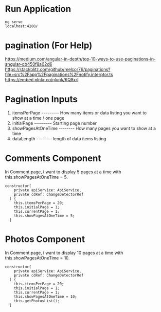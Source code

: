 # Run Application
```
ng serve
localhost:4200/
```

# pagination (For Help)

https://medium.com/angular-in-depth/top-10-ways-to-use-paginations-in-angular-db450f8a62d6
https://stackblitz.com/github/melcor76/paginations?file=src%2Fapp%2Fpaginations%2Fnotify.interptor.ts
https://embed.plnkr.co/plunk/KQ8xrl


# Pagination Inputs

1. itemsPerPage --------- How many items or data listing you want to show at a time / one page
2. initialPage --------- Starting page number
3. showPagesAtOneTime -------- How many pages you want to show at a time
4. dataLength -------- length of data items listing

# Comments Component
In Comment page, i want to display 5 pages at a time with this.showPagesAtOneTime = 5.

```
constructor(
    private apiService: ApiService,
    private cdRef: ChangeDetectorRef
  ) {
    this.itemsPerPage = 20;
    this.initialPage = 1;
    this.currentPage = 1;
    this.showPagesAtOneTime = 5;
  }
```

# Photos Component
In Comment page, i want to display 10 pages at a time with this.showPagesAtOneTime = 10.

```
constructor(
    private apiService: ApiService,
    private cdRef: ChangeDetectorRef
  ) {
    this.itemsPerPage = 20;
    this.initialPage = 1;
    this.currentPage = 1;
    this.showPagesAtOneTime = 10;
    this.getPhotosList();
  }
```  